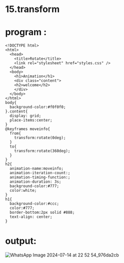 # 15.transform
# program :
```
<!DOCTYPE html>
<html>
  <head>
    <title>Rotate</title>
    <link rel="stylesheet" href="styles.css" />
  </head>
  <body>
    <h1>Animation</h1>
    <div class="content">
    <h2>welcome</h2>
    </div>
  </body>
</html>
body{
  background-color:#f0f0f0;
}.content{
  display: grid;
  place-items:center;
}
@keyframes moveinfo{
  from{
    transform:rotate(0deg);
  }
  to{
    transform:rotate(360deg);
  }
}
h2{
  animation-name:moveinfo;
  animation-iteration-count:;
  animation-timing-function:;
  animation-duration: 3s;
  background-color:#777;
  color:white;
}
h1{
  background-color:#ccc;
  color:#777;
  border-bottom:2px solid #888;
  text-align: center;
}
```
# output:
![WhatsApp Image 2024-07-14 at 22 52 54_976da2cb](https://github.com/user-attachments/assets/0856342d-6782-453b-9a9f-7f54cc759b28)
